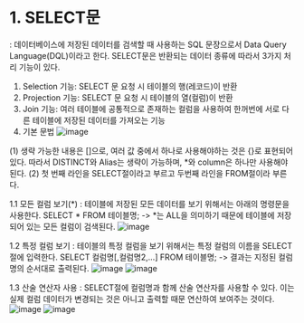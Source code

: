# 1. SELECT문
: 데이터베이스에 저장된 데이터를 검색할 때 사용하는 SQL 문장으로서 Data Query Language(DQL)이라고 한다. SELECT문은 반환되는 데이터 종류에 따라서 3가지 처리 기능이 있다.
1) Selection 기능: SELECT 문 요청 시 테이블의 행(레코드)이 반환
2) Projection 기능: SELECT 문 요청 시 테이블의 열(컬럼)이 반환
3) Join 기능: 여러 테이블에 공통적으로 존재하는 컬럼을 사용하여 한꺼번에 서로 다른 테이블에 저장된 데이터를 가져오는 기능
4) 기본 문법
 ![image](https://user-images.githubusercontent.com/88278485/164979552-acdc7f4e-2fd7-4aa8-aee8-145368378f5f.png)

  (1) 생략 가능한 내용은 []으로, 여러 값 중에서 하나로 사용해야하는 것은 {}로 표현되어 있다.
 따라서 DISTINCT와 Alias는 생략이 가능하며, *와 column은 하나만 사용해야 된다.
  (2) 첫 번째 라인을 SELECT절이라고 부르고 두번째 라인을 FROM절이라 부른다. 

1.1 모든 컬럼 보기(*)
 : 테이블에 저장된 모든 데이터를 보기 위해서는 아래의 명령문을 사용한다.
 SELECT *
 FROM 테이블명;
 -> *는 ALL을 의미하기 때문에 테이블에 저장되어 있는 모든 컬럼이 검색된다.
![image](https://user-images.githubusercontent.com/88278485/164979591-9ab7cce8-81ee-46fb-a65b-512155ac2037.png)

1.2 특정 컬럼 보기
: 테이블의 특정 컬럼을 보기 위해서는 특정 컬럼의 이름을 SELECT절에 입력한다.
SELECT 컬럼명[,컬럼명2,…]
FROM 테이블명;
-> 결과는 지정된 컬럼명의 순서대로 출력된다.
![image](https://user-images.githubusercontent.com/88278485/164979622-32df5ed6-3df9-4ae2-a3fb-1a654bfe0123.png)
![image](https://user-images.githubusercontent.com/88278485/164979624-31871c81-65e8-40bb-a1ca-f05af977828f.png)

1.3 산술 연산자 사용
: SELECT절에 컬럼명과 함께 산술 연산자를 사용할 수 있다. 이는 실제 컬럼 데이터가 변경되는
것은 아니고 출력할 때문 연산하여 보여주는 것이다.
![image](https://user-images.githubusercontent.com/88278485/164979631-1d65637d-ced1-41c8-9f3c-440c7b829124.png)
![image](https://user-images.githubusercontent.com/88278485/164979633-47c7867e-8efe-4311-9966-1dea7f0b2de4.png)







